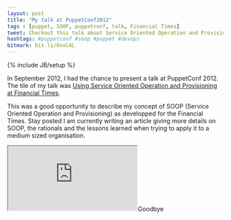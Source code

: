 ```yaml
---
layout: post
title: "My talk at PuppetConf2012"
tags : [puppet, SOOP, puppetconf, talk, Financial Times]
tweet: Checkout this talk about Service Oriented Operation and Provisioning
hashtags: #puppetconf #soop #puppet #devops
bitmark: bit.ly/OxxC4L
---
```

{% include JB/setup %}

In September 2012, I had the chance to present a talk at PuppetConf 2012.  The tile of my talk was
[Using Service Oriented Operation and Provisioning at Financial Times](http://www.slideshare.net/emekamosanya/using-service-oriented-operation-and-provisioning-at-financial-times).

This was a good opportunity to describe my concept of SOOP (Service Oriented Operation and Provisioning)
as developped for the Financial Times.  Stay posted I am currently writing an article giving more details
on SOOP, the rationals and the lessons learned when trying to apply it to a medium sized organisation.

<iframe class="slideshare" src="http://www.slideshare.net/slideshow/embed_code/14507522" allowfullscreen="allowfullscreen" webkitallowfullscreen="webkitallowfullscreen" mozallowfullscreen="mozallowfullscreen"> </iframe>Goodbye
